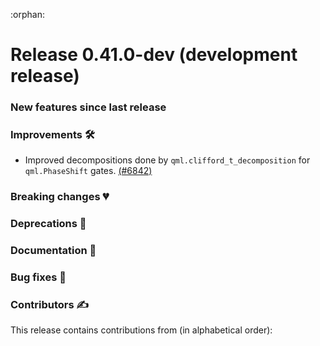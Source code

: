 :orphan:

# Release 0.41.0-dev (development release)

<h3>New features since last release</h3>

<h3>Improvements 🛠</h3>

* Improved decompositions done by `qml.clifford_t_decomposition` for `qml.PhaseShift` gates.
  [(#6842)](https://github.com/PennyLaneAI/pennylane/pull/6842)

<h3>Breaking changes 💔</h3>

<h3>Deprecations 👋</h3>

<h3>Documentation 📝</h3>

<h3>Bug fixes 🐛</h3>

<h3>Contributors ✍️</h3>

This release contains contributions from (in alphabetical order):
